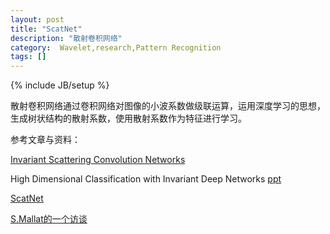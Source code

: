```yaml
---
layout: post
title: "ScatNet"
description: "散射卷积网络"
category:  Wavelet,research,Pattern Recognition
tags: []
---
```

{% include JB/setup %}

散射卷积网络通过卷积网络对图像的小波系数做级联运算，运用深度学习的思想，生成树状结构的散射系数，使用散射系数作为特征进行学习。

参考文章与资料：

[Invariant Scattering Convolution Networks](http://arxiv.org/abs/1203.1513)

High Dimensional Classification with Invariant Deep Networks [ppt](http://www.itsoc.org/resources/media/isit-2013-istanbul/MallatISIT2013.pdf)

[ScatNet](http://www.di.ens.fr/data/software/scatnet/)


[S.Mallat的一个访谈](http://www.dailymotion.com/video/x10r1zw_stephane-mallat-mathematicien_tech)
